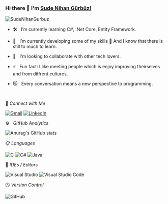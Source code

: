 ### Hi there 👋  I'm [Sude Nihan Gürbüz!](https://github.com/SudeNihanGurbuz/)

<img src="https://komarev.com/ghpvc/?username=SudeNihanGurbuz&label=Profile%20views&color=0e75b6&style=flat" alt="SudeNihanGurbuz" />

<!--
I'm a Back-End Developer. I'm passionate about Software Development and Machine Learning.
- 🛠 &nbsp; I’m currently working with Nodejs, Express, React, <br /> Graphql, Mongodb, Javascript, etc.
- 🔭 &nbsp; The heavens showed me that I can always do better.
-->

- 🛠 &nbsp; I’m currently learning C#, .Net Core, Entity Framework.

- 🌱 &nbsp; I’m currently developing some of my skills 🤣 And I know that there is still to much to learn.

- 👯 &nbsp; I'm looking to collaborate with other tech lovers.

- ⚡ &nbsp; Fun fact: I like meeting people which is enjoy improving theirselves and from diffrent cultures.

- 😻 &nbsp; Every conversation means a new perspective to programming.

</br>

💬 *Connect with Me*

[![Gmail](https://img.shields.io/badge/Gmail-D14836?style=for-the-badge&logo=gmail&logoColor=red)](sudegurbuz29@gmail.com)
[![LinkedIn](https://img.shields.io/badge/linkedin-%230077B5.svg?style=for-the-badge&logo=linkedin&logoColor=white)](https://www.linkedin.com/in/sude-g%C3%BCrb%C3%BCz-5a93aa226/)

<!--

[![trophy](https://github-profile-trophy.vercel.app/?username=davutasln)](https://github.com/ryo-ma/github-profile-trophy)

-->

⚙️ &nbsp; *GitHub Analytics*

![Anurag's GitHub stats](https://github-readme-stats.vercel.app/api?username=SudeNihanGurbuz&theme=dark&show_icons=true)

📋 *Languages*

![C](https://img.shields.io/badge/c-%2300599C.svg?style=for-the-badge&logo=c&logoColor=white)
![C#](https://img.shields.io/badge/c%23-%23239120.svg?style=for-the-badge&logo=c-sharp&logoColor=white)
![Java](https://img.shields.io/badge/java-%23ED8B00.svg?style=for-the-badge&logo=java&logoColor=white)

<!--💾 *Databases*

![MySQL](https://img.shields.io/badge/mysql-%2300f.svg?style=for-the-badge&logo=mysql&logoColor=white)
![MicrosoftSQLServer](https://img.shields.io/badge/Microsoft%20SQL%20Sever-CC2927?style=for-the-badge&logo=microsoft%20sql%20server&logoColor=white)
![NoSQL](https://img.shields.io/badge/MongoDB-47A248.svg?style=for-the-badge&logo=MongoDB&logoColor=white)

📚 *Frameworks, Platforms and Libraries*

![.Net](https://img.shields.io/badge/.NET-5C2D91?style=for-the-badge&logo=.net&logoColor=white)
![.EF](https://img.shields.io/badge/EF-5C2D91?style=for-the-badge&logo=EF&logoColor=white)
![JWT](https://img.shields.io/badge/JWT-black?style=for-the-badge&logo=JSON%20web%20tokens)-->

🎨 *IDEs / Editors*

![Visual Studio](https://img.shields.io/badge/Visual%20Studio-5C2D91.svg?style=for-the-badge&logo=visual-studio&logoColor=white)
![Visual Studio Code](https://img.shields.io/badge/Visual%20Studio%20Code-0078d7.svg?style=for-the-badge&logo=visual-studio-code&logoColor=white)

🕓 *Version Control*

<!--![Git](https://img.shields.io/badge/git-%23F05033.svg?style=for-the-badge&logo=git&logoColor=white)-->
![GitHub](https://img.shields.io/badge/github-%23121011.svg?style=for-the-badge&logo=github&logoColor=white)

<!--
🎋 *Technologies as hobby*

[![Docker](https://img.shields.io/badge/docker-%230db7ed.svg?style=for-the-badge&logo=docker&logoColor=white)]

-->
